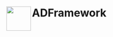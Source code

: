 <h1>ADFramework <img src="https://github.com/ADFramework/image/logo.jpg" height="64" width="64" align="left"></h1>
